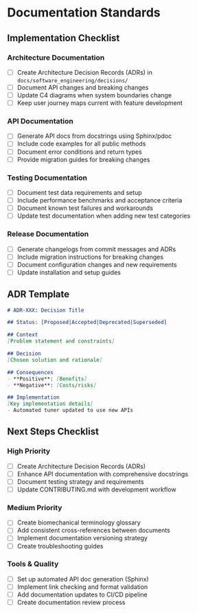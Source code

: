 # Documentation Standards

## Implementation Checklist

### Architecture Documentation
- [ ] Create Architecture Decision Records (ADRs) in `docs/software_engineering/decisions/`
- [ ] Document API changes and breaking changes  
- [ ] Update C4 diagrams when system boundaries change
- [ ] Keep user journey maps current with feature development

### API Documentation  
- [ ] Generate API docs from docstrings using Sphinx/pdoc
- [ ] Include code examples for all public methods
- [ ] Document error conditions and return types
- [ ] Provide migration guides for breaking changes

### Testing Documentation
- [ ] Document test data requirements and setup
- [ ] Include performance benchmarks and acceptance criteria  
- [ ] Document known test failures and workarounds
- [ ] Update test documentation when adding new test categories

### Release Documentation
- [ ] Generate changelogs from commit messages and ADRs
- [ ] Include migration instructions for breaking changes
- [ ] Document configuration changes and new requirements
- [ ] Update installation and setup guides

## ADR Template

```markdown
# ADR-XXX: Decision Title

## Status: [Proposed|Accepted|Deprecated|Superseded]

## Context
[Problem statement and constraints]

## Decision  
[Chosen solution and rationale]

## Consequences
- **Positive**: [Benefits]
- **Negative**: [Costs/risks]

## Implementation
[Key implementation details]
- Automated tuner updated to use new APIs
```

## Next Steps Checklist

### High Priority
- [ ] Create Architecture Decision Records (ADRs)
- [ ] Enhance API documentation with comprehensive docstrings
- [ ] Document testing strategy and requirements
- [ ] Update CONTRIBUTING.md with development workflow

### Medium Priority  
- [ ] Create biomechanical terminology glossary
- [ ] Add consistent cross-references between documents
- [ ] Implement documentation versioning strategy
- [ ] Create troubleshooting guides

### Tools & Quality
- [ ] Set up automated API doc generation (Sphinx)
- [ ] Implement link checking and format validation
- [ ] Add documentation updates to CI/CD pipeline
- [ ] Create documentation review process